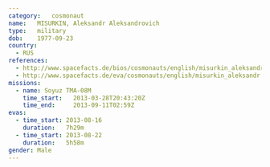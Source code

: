 ```yaml
---
category:	cosmonaut
name:	MISURKIN, Aleksandr Aleksandrovich
type:	military
dob:	1977-09-23
country:
  - RUS
references:
  - http://www.spacefacts.de/bios/cosmonauts/english/misurkin_aleksandr.htm
  - http://www.spacefacts.de/eva/cosmonauts/english/misurkin_aleksandr.htm
missions:
  - name: Soyuz TMA-08M
    time_start:   2013-03-28T20:43:20Z
    time_end:     2013-09-11T02:59Z
evas:
  - time_start: 2013-08-16
    duration:   7h29m
  - time_start: 2013-08-22
    duration:   5h58m
gender:	Male
---
```

